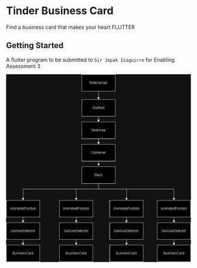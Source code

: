 # Tinder Business Card

Find a business card that makes your heart FLUTTER

## Getting Started

A flutter program to be submitted to `Sir Jopak Isaguirre` for Enabling Assessment 3

![alt text](https://github.com/TheSciCoder3000/flutter-Business-card/blob/main/Main.jpg?raw=true)